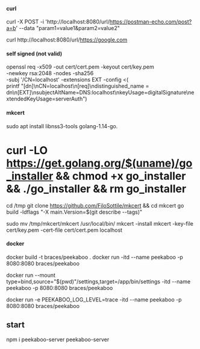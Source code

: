 #### curl

curl -X POST -i 'http://localhost:8080/url/https://postman-echo.com/post?a=b' --data "param1=value1&param2=value2"

curl http://localhost:8080/url/https://google.com

#### self signed (not valid)

openssl req -x509 -out cert/cert.pem -keyout cert/key.pem \
  -newkey rsa:2048 -nodes -sha256 \
  -subj '/CN=localhost' -extensions EXT -config <( \
   printf "[dn]\nCN=localhost\n[req]\ndistinguished_name = dn\n[EXT]\nsubjectAltName=DNS:localhost\nkeyUsage=digitalSignature\nextendedKeyUsage=serverAuth")

#### mkcert

sudo apt install libnss3-tools golang-1.14-go.

# curl -LO https://get.golang.org/$(uname)/go_installer && chmod +x go_installer && ./go_installer && rm go_installer
cd /tmp
git clone https://github.com/FiloSottile/mkcert && cd mkcert
go build -ldflags "-X main.Version=$(git describe --tags)"

sudo mv /tmp/mkcert/mkcert /usr/local/bin/
mkcert -install
mkcert -key-file cert/key.pem -cert-file cert/cert.pem localhost

#### docker

docker build -t braces/peekaboo .
docker run -itd --name peekaboo -p 8080:8080 braces/peekaboo

docker run --mount type=bind,source="$(pwd)"/settings,target=/app/bin/settings -itd --name peekaboo -p 8080:8080 braces/peekaboo

docker run -e PEEKABOO_LOG_LEVEL=trace -itd --name peekaboo -p 8080:8080 braces/peekaboo

## start

npm i peekaboo-server
peekaboo-server